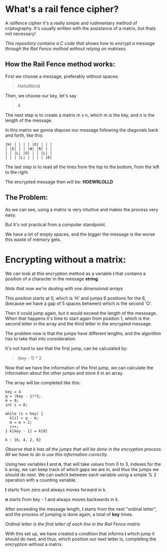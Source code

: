 # What's a rail fence cipher?

A railfence cipher it's a really simple and rudimentary method of criptography.
It's usually written with the assistance of a matrix, but thats not necessary!

*This repository contains a C code that shows how to encrypt a message through the Rail Fence method without relying on matrixes.*

## How the Rail Fence method works:

First we choose a message, preferably without spaces: 

>*HelloWorld* 

Then, we choose our key, let's say 
>4

The next step is to create a matrix m x n, which m is the key, and n is the length of the message.

In this matrix we gonna dispose our message following the diagonals back and forth, like this:
```
|H| | | | | |O| | | |
| |E| | | |W| |R| | |
| | |L| |O| | | |L| |
| | | |L| | | | | |D|
```
The last step is to read all the lines from the top to the bottom, from the left to the right.

The encrypted message then will be: **HOEWRLOLLD**

## The Problem:

As we can see, using a matrix is very intuitive and makes the process very easy.

But it's not practical from a computer standpoint.

We have a lot of empty spaces, and the bigger the message is the worse this waste of memory gets.

# Encrypting without a matrix:

We can look at this encryption method as a variable **i** that contains a position of a character in the message **string**.

*Note that now we're dealing with one dimensional arrays*

This position starts at 0, which is 'H' and jumps 6 positions for the 6, (because we have a gap of 5 spaces between) which is the second 'O'.

Then it could jump again, but it would exceed the length of the messsage. When that happens it's time to start again from position 1, which is the second letter in the array and the third letter in the encrypted message.

The problem now is that the jumps have different lengths, and the algorithm has to take that into consideration.

It's not hard to see that the first jump, can be calculated by:

> (key - 1) * 2

Now that we have the information of the first jump, we can calculate the information about the other jumps and store it in an array. 

The array will be completed like this:
```
key = 4
q = (key - 1)*2;
m = 0;
int i = 0;

while (i < key) {
  k[i] = q - m;
  m = m + 2;
  i++;
} k[key - 1] = k[0]

k : {6, 4, 2, 6}
```

*Observe that k has all the jumps that will be done in the encryption process.
All we have to do is use this information correctly.*

Using two variables **l** and **n**, that will take values from 0 to 3, indexes for the k array, we can keep track of which gaps we are in, and thus the jumps we should do next.
We can switch between each variable using a simple % 2 operation with a counting variable.

**l** starts from zero and always moves forward in k.

**n** starts from key - 1 and always moves backwards in k.

After exceeding the message length, **i** starts from the next "ordinal letter", and the process of jumping is done again, a total of **key** times.

*Ordinal letter is the first letter of each line in the Rail Fence matrix*

With this set up, we have created a condition that informs **i** which jump it should do next, and thus, which position our next letter is, completing the encryption without a matrix.
